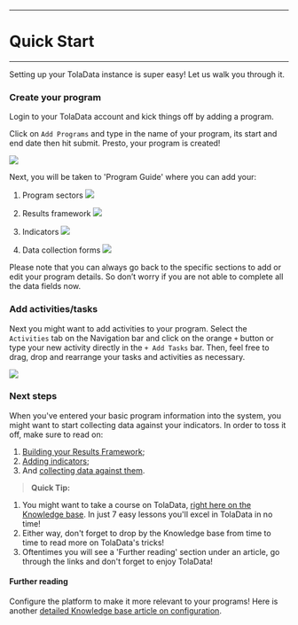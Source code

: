 ****
# Quick Start
---

Setting up your TolaData instance is super easy! Let us walk you through it.

### Create your program

Login to your TolaData account and kick things off by adding a program.

Click on `Add Programs` and type in the name of your program, its start and end date then hit submit. Presto, your program is created!

![](/assets_en/add_program.PNG)

Next, you will be taken to 'Program Guide' where you can add your:

1. Program sectors
![](/assets_en/sectors_guide.png)

2. Results framework
![](/assets_en/RF_guide.png)
3. Indicators
![](/assets_en/indicators_guide.png)
4. Data collection forms
![](/assets_en/form_guide.png)

Please note that you can always go back to the specific sections to add or edit your program details. So don’t worry if you are not able to complete all the data fields now.

### Add activities/tasks 

Next you might want to add activities to your program. Select the `Activities` tab on the Navigation bar and click on the orange `+` button or type your new activity directly in the `+ Add Tasks` bar. Then, feel free to drag, drop and rearrange your tasks and activities as necessary.

![](/assets_en/add_activities_quick_start.PNG)

### Next steps

When you've entered your basic program information into the system, you might want to start collecting data against your indicators. In order to toss it off, make sure to read on:
1. [Building your Results Framework](https://help.toladata.com/en/indicators/build-your-results-framework.html);
2. [Adding indicators](https://help.toladata.com/en/indicators/what-is-an-indicator/add-indicators.html); 
3. And [collecting data against them](https://help.toladata.com/en/indicators/what-is-an-indicator/add-collected-data.html).

> **Quick Tip:** 
1. You might want to take a course on TolaData, [right here on the Knowledge base](https://help.toladata.com/en/toladata-course/about-this-course.html). In just 7 easy lessons you'll excel in TolaData in no time!
2. Either way, don't forget to drop by the Knowledge base from time to time to read more on TolaData's tricks! 
3. Oftentimes you will see a 'Further reading' section under an article, go through the links and don't forget to enjoy TolaData!

#### Further reading
Configure the platform to make it more relevant to your programs! Here is another [detailed Knowledge base article on configuration](https://help.toladata.com/en/admin-console/configuration.html).




